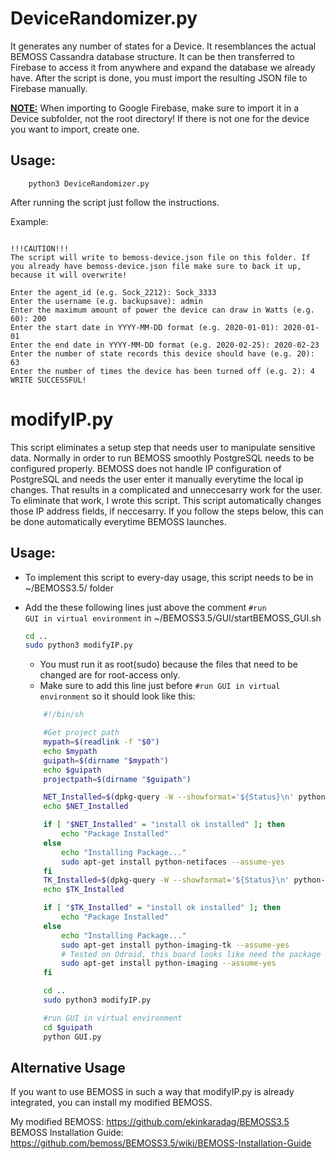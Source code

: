 # DeviceRandomizer.py
It generates any number of states for a Device. It resemblances the actual BEMOSS Cassandra database structure. It can be then transferred to Firebase to access it from anywhere and expand the database we already have. After the script is done, you must import the resulting JSON file to Firebase manually.

<u><b>NOTE:</b></u> When importing to Google Firebase, make sure to import it in a Device subfolder, not the root directory! If there is not one for the device you want to import, create one.

## Usage:
```
    python3 DeviceRandomizer.py
```


After running the script just follow the instructions.

Example:
```

!!!CAUTION!!!
The script will write to bemoss-device.json file on this folder. If you already have bemoss-device.json file make sure to back it up, because it will overwrite!

Enter the agent_id (e.g. Sock_2212): Sock_3333
Enter the username (e.g. backupsave): admin
Enter the maximum amount of power the device can draw in Watts (e.g. 60): 200
Enter the start date in YYYY-MM-DD format (e.g. 2020-01-01): 2020-01-01
Enter the end date in YYYY-MM-DD format (e.g. 2020-02-25): 2020-02-23
Enter the number of state records this device should have (e.g. 20): 63
Enter the number of times the device has been turned off (e.g. 2): 4
WRITE SUCCESSFUL!
```

# modifyIP.py
This script eliminates a setup step that needs user to manipulate sensitive data. Normally in order to run BEMOSS smoothly PostgreSQL needs to be configured properly. BEMOSS does not handle IP configuration of PostgreSQL and needs the user enter it manually everytime the local ip changes. That results in a complicated and unneccesarry work for the user. To eliminate that work, I wrote this script. This script automatically changes those IP address fields, if neccesarry. If you follow the steps below, this can be done automatically everytime BEMOSS launches.

## Usage:
- To implement this script to every-day usage, this script needs to be in ~/BEMOSS3.5/  folder
- Add the these following lines just above the comment <code>#run GUI in virtual environment</code> in ~/BEMOSS3.5/GUI/startBEMOSS_GUI.sh

    ```bash
    cd ..
    sudo python3 modifyIP.py
    ```

    - You must run it as root(sudo) because the files that need to be changed are for root-access only.
    - Make sure to add this line just before <code>#run GUI in virtual environment</code> so it should look like this:

    ```bash
        #!/bin/sh

        #Get project path
        mypath=$(readlink -f "$0")
        echo $mypath
        guipath=$(dirname "$mypath")
        echo $guipath
        projectpath=$(dirname "$guipath")

        NET_Installed=$(dpkg-query -W --showformat='${Status}\n' python-netifaces|grep "install ok      installed")
        echo $NET_Installed

        if [ "$NET_Installed" = "install ok installed" ]; then
        	echo "Package Installed"
        else
        	echo "Installing Package..."
        	sudo apt-get install python-netifaces --assume-yes
        fi
        TK_Installed=$(dpkg-query -W --showformat='${Status}\n' python-imaging-tk|grep "install ok      installed")
        echo $TK_Installed

        if [ "$TK_Installed" = "install ok installed" ]; then
        	echo "Package Installed"
        else
        	echo "Installing Package..."
        	sudo apt-get install python-imaging-tk --assume-yes
        	# Tested on Odroid, this board looks like need the package below.
        	sudo apt-get install python-imaging --assume-yes
        fi

        cd ..
        sudo python3 modifyIP.py

        #run GUI in virtual environment
        cd $guipath
        python GUI.py
    ```

## Alternative Usage
If you want to use BEMOSS in such a way that modifyIP.py is already integrated, you can install my modified BEMOSS.

My modified BEMOSS: https://github.com/ekinkaradag/BEMOSS3.5
BEMOSS Installation Guide: https://github.com/bemoss/BEMOSS3.5/wiki/BEMOSS-Installation-Guide
